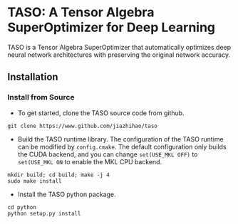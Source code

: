 TASO: A Tensor Algebra SuperOptimizer for Deep Learning
===============================================

TASO is a Tensor Algebra SuperOptimizer that automatically optimizes deep neural network architectures with preserving the original network accuracy.

## Installation

### Install from Source

* To get started, clone the TASO source code from github.
```
git clone https://www.github.com/jiazhihao/taso
```

* Build the TASO runtime library. The configuration of the TASO runtime can be modified by `config.cmake`. The default configuration only builds the CUDA backend, and you can change `set(USE_MKL OFF)` to `set(USE_MKL ON` to enable the MKL CPU backend.
```
mkdir build; cd build; make -j 4
sudo make install
```

* Install the TASO python package.
```
cd python
python setup.py install
```
